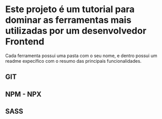 # Este projeto é um tutorial para dominar as ferramentas mais utilizadas por um desenvolvedor Frontend

Cada ferramenta possui uma pasta com o seu nome, e dentro possui um readme expecífico com o resumo das principais funcionalidades.

## GIT
## NPM - NPX
## SASS